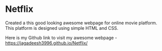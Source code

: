 # Netflix
Created a this good looking awesome webpage for online movie platform. This platform is designed using simple HTML and CSS.

Here is my Github link to visit my awesome webpage - https://jagadeesh3996.github.io/Netflix/
